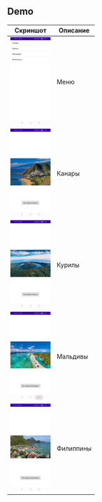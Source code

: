 ## Demo

| Скриншот                                                                 | Описание  |
| ------------------------------------------------------------------------ | --------- |
| <img height="200" src="gpi_rep/_assets/MultiScreen__MainActivity.jpg" /> | Меню      |
| <img height="200" src="gpi_rep/_assets/MultiScreen__Canari.jpg" />       | Канары    |
| <img height="200" src="gpi_rep/_assets/MultiScreen__Curili.jpg" />       | Курилы    |
| <img height="200" src="gpi_rep/_assets/MultiScreen__Maldivi.jpg" />      | Мальдивы  |
| <img height="200" src="gpi_rep/_assets/MultiScreen__Philippini.jpg" />   | Филиппины |
